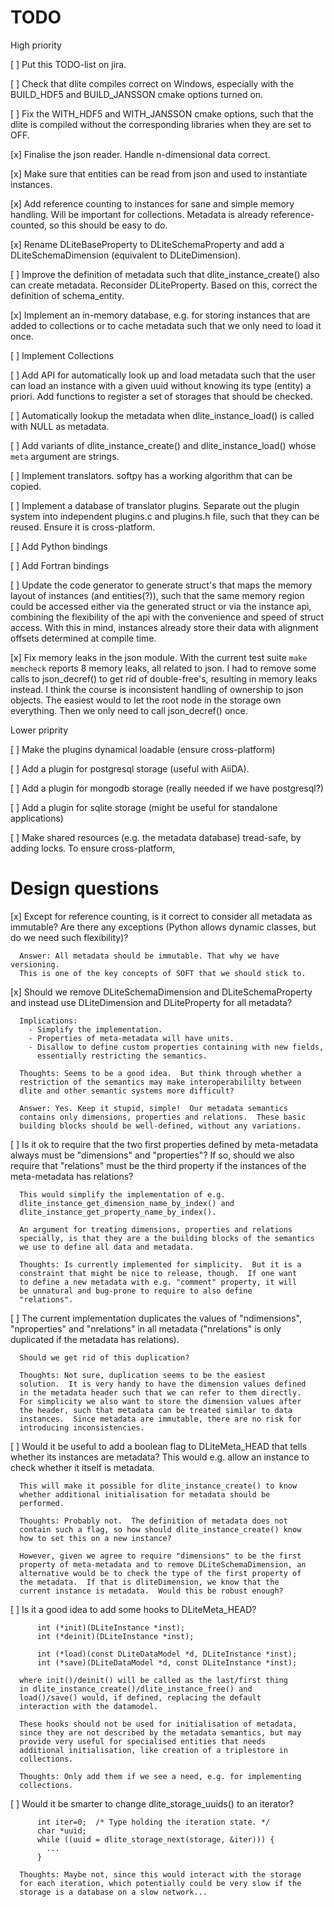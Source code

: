 TODO
====

High priority

  [ ] Put this TODO-list on jira.

  [ ] Check that dlite compiles correct on Windows, especially with the
      BUILD_HDF5 and BUILD_JANSSON cmake options turned on.

  [ ] Fix the WITH_HDF5 and WITH_JANSSON cmake options, such that the
      dlite is compiled without the corresponding libraries when they
      are set to OFF.

  [x] Finalise the json reader.  Handle n-dimensional data correct.

  [x] Make sure that entities can be read from json and used to
      instantiate instances.

  [x] Add reference counting to instances for sane and simple memory
      handling. Will be important for collections.  Metadata is already
      reference-counted, so this should be easy to do.

  [x] Rename DLiteBaseProperty to DLiteSchemaProperty and add a
      DLiteSchemaDimension (equivalent to DLiteDimension).

  [ ] Improve the definition of metadata such that dlite_instance_create()
      also can create metadata.  Reconsider DLiteProperty.  Based on
      this, correct the definition of schema_entity.

  [x] Implement an in-memory database, e.g. for storing instances that
      are added to collections or to cache metadata such that we only
      need to load it once.

  [ ] Implement Collections

  [ ] Add API for automatically look up and load metadata such that the
      user can load an instance with a given uuid without knowing its
      type (entity) a priori.  Add functions to register a set of storages
      that should be checked.

  [ ] Automatically lookup the metadata when dlite_instance_load() is
      called with NULL as metadata.

  [ ] Add variants of dlite_instance_create() and dlite_instance_load()
      whose `meta` argument are strings.

  [ ] Implement translators.  softpy has a working algorithm that can be
      copied.

  [ ] Implement a database of translator plugins.  Separate out the plugin
      system into independent plugins.c and plugins.h file, such that
      they can be reused.  Ensure it is cross-platform.

  [ ] Add Python bindings

  [ ] Add Fortran bindings

  [ ] Update the code generator to generate struct's that maps the
      memory layout of instances (and entities(?)), such that the same
      memory region could be accessed either via the generated struct or
      via the instance api, combining the flexibility of the api with
      the convenience and speed of struct access.  With this in mind,
      instances already store their data with alignment offsets
      determined at compile time.

  [x] Fix memory leaks in the json module. With the current test suite
      ``make memcheck`` reports 8 memory leaks, all related to json. I
      had to remove some calls to json_decref() to get rid of
      double-free's, resulting in memory leaks instead. I think the
      course is inconsistent handling of ownership to json objects. The
      easiest would to let the root node in the storage own everything.
      Then we only need to call json_decref() once.


Lower priprity

  [ ] Make the plugins dynamical loadable (ensure cross-platform)

  [ ] Add a plugin for postgresql storage (useful with AiiDA).

  [ ] Add a plugin for mongodb storage (really needed if we have postgresql?)

  [ ] Add a plugin for sqlite storage (might be useful for standalone
      applications)

  [ ] Make shared resources (e.g. the metadata database) tread-safe,
      by adding locks.  To ensure cross-platform,


Design questions
================

  [x] Except for reference counting, is it correct to consider all
      metadata as immutable?  Are there any exceptions (Python allows
      dynamic classes, but do we need such flexibility)?

      Answer: All metadata should be immutable. That why we have versioning.
      This is one of the key concepts of SOFT that we should stick to.


  [x] Should we remove DLiteSchemaDimension and DLiteSchemaProperty
      and instead use DLiteDimension and DLiteProperty for all metadata?

      Implications:
        - Simplify the implementation.
        - Properties of meta-metadata will have units.
        - Disallow to define custom properties containing with new fields,
          essentially restricting the semantics.

      Thoughts: Seems to be a good idea.  But think through whether a
      restriction of the semantics may make interoperabililty between
      dlite and other semantic systems more difficult?

      Answer: Yes. Keep it stupid, simple!  Our metadata semantics
      contains only dimensions, properties and relations.  These basic
      building blocks should be well-defined, without any variations.


  [ ] Is it ok to require that the two first properties defined by
      meta-metadata always must be "dimensions" and "properties"?
      If so, should we also require that "relations" must be the third
      property if the instances of the meta-metadata has relations?

      This would simplify the implementation of e.g.
      dlite_instance_get_dimension_name_by_index() and
      dlite_instance_get_property_name_by_index().

      An argument for treating dimensions, properties and relations
      specially, is that they are a the building blocks of the semantics
      we use to define all data and metadata.

      Thoughts: Is currently implemented for simplicity.  But it is a
      constraint that might be nice to release, though.  If one want
      to define a new metadata with e.g. "comment" property, it will
      be unnatural and bug-prone to require to also define
      "relations".


  [ ] The current implementation duplicates the values of "ndimensions",
      "nproperties" and "nrelations" in all metadata ("nrelations" is
      only duplicated if the metadata has relations).

      Should we get rid of this duplication?

      Thoughts: Not sure, duplication seems to be the easiest
      solution.  It is very handy to have the dimension values defined
      in the metadata header such that we can refer to them directly.
      For simplicity we also want to store the dimension values after
      the header, such that metadata can be treated similar to data
      instances.  Since metadata are immutable, there are no risk for
      introducing inconsistencies.


  [ ] Would it be useful to add a boolean flag to DLiteMeta_HEAD that
      tells whether its instances are metadata?  This would e.g. allow
      an instance to check whether it itself is metadata.

      This will make it possible for dlite_instance_create() to know
      whether additional initialisation for metadata should be
      performed.

      Thoughts: Probably not.  The definition of metadata does not
      contain such a flag, so how should dlite_instance_create() know
      how to set this on a new instance?

      However, given we agree to require "dimensions" to be the first
      property of meta-metadata and to remove DLiteSchemaDimension, an
      alternative would be to check the type of the first property of
      the metadata.  If that is dliteDimension, we know that the
      current instance is metadata.  Would this be robust enough?


  [ ] Is it a good idea to add some hooks to DLiteMeta_HEAD?

          int (*init)(DLiteInstance *inst);
          int (*deinit)(DLiteInstance *inst);

          int (*load)(const DLiteDataModel *d, DLiteInstance *inst);
          int (*save)(DLiteDataModel *d, const DLiteInstance *inst);

      where init()/deinit() will be called as the last/first thing
      in dlite_instance_create()/dlite_instance_free() and
      load()/save() would, if defined, replacing the default
      interaction with the datamodel.

      These hooks should not be used for initialisation of metadata,
      since they are not described by the metadata semantics, but may
      provide very useful for specialised entities that needs
      additional initialisation, like creation of a triplestore in
      collections.

      Thoughts: Only add them if we see a need, e.g. for implementing
      collections.


  [ ] Would it be smarter to change dlite_storage_uuids() to an iterator?

          int iter=0;  /* Type holding the iteration state. */
          char *uuid;
          while ((uuid = dlite_storage_next(storage, &iter))) {
            ...
          }

      Thoughts: Maybe not, since this would interact with the storage
      for each iteration, which potentially could be very slow if the
      storage is a database on a slow network...
